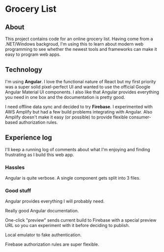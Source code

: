# Grocery List

## About

This project contains code for an online grocery list. Having come from a .NET/Windows backgroud, I'm using this to learn about modern web programming to see whether the newest tools and frameworks can make it easy to program web apps.

## Technology

I'm using **Angular**. I love the functional nature of React but my first priority was a super solid pixel-perfect UI and wanted to use the official Google Angular Material UI components. I also like that Angular provides everything you need in one box and the documentation is pretty good.

I need offline data sync and decided to try **Firebase**. I experimented with AWS Amplify but had a few build problems integrating with Angular. Also Amplify doesn't make it easy (or possible) to provide flexible consumer-based authorization rules.

## Experience log

I'll keep a running log of comments about what I'm enjoying and finding frustrating as I build this web app.

### Hassles

Angular is quite verbose. A single component gets split into 3 files.

### Good stuff

Angular provides everything I will probably need.

Really good Angular documentation.

One-click "preview" sends current build to Firebase with a special preview URL so you can experiment with it before deciding to publish.

Local emulator to fake authentication.

Firebase authorization rules are super flexible.
